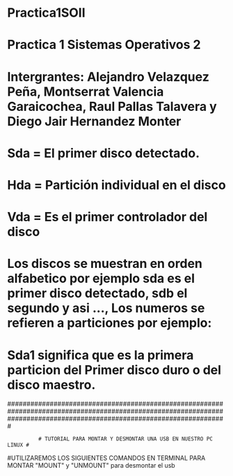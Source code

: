 # Practica1SOII
# Practica 1 Sistemas Operativos 2
# Intergrantes: Alejandro Velazquez Peña, Montserrat Valencia Garaicochea, Raul Pallas Talavera y Diego Jair Hernandez Monter

# Sda = El primer disco detectado.
# Hda = Partición individual en el disco
# Vda = Es el primer controlador del disco 
# Los discos se muestran en orden alfabetico por ejemplo sda es el primer disco detectado, sdb el segundo y asi ..., Los numeros se refieren a particiones por ejemplo:
# Sda1 significa que es la primera particion del Primer disco duro o del disco maestro.
#########################################################################################################################################################################

              # TUTORIAL PARA MONTAR Y DESMONTAR UNA USB EN NUESTRO PC LINUX #
#UTILIZAREMOS LOS SIGUIENTES COMANDOS EN TERMINAL PARA MONTAR "MOUNT" y "UNMOUNT" para desmontar el usb

                

